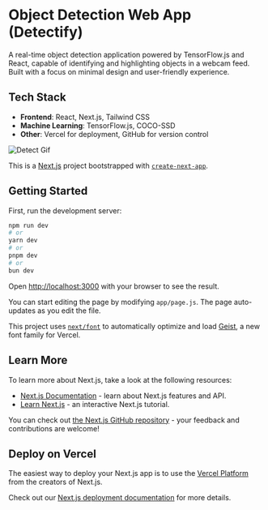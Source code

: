 # **Object Detection Web App (Detectify)**

A real-time object detection application powered by TensorFlow.js and React, capable of identifying and highlighting objects in a webcam feed. Built with a focus on minimal design and user-friendly experience.

## Tech Stack

- **Frontend**: React, Next.js, Tailwind CSS
- **Machine Learning**: TensorFlow.js, COCO-SSD
- **Other**: Vercel for deployment, GitHub for version control



![Detect Gif](https://i.giphy.com/media/v1.Y2lkPTc5MGI3NjExb3ViMWU3dnc5amR5eDdpNmtoYnRoaHZ2Z3g4N2RmYTBrcXVnczRyOSZlcD12MV9pbnRlcm5hbF9naWZfYnlfaWQmY3Q9Zw/KeuFUkFtP05s0f3Egj/giphy.gif)







This is a [Next.js](https://nextjs.org) project bootstrapped with [`create-next-app`](https://github.com/vercel/next.js/tree/canary/packages/create-next-app).

## Getting Started

First, run the development server:

```bash
npm run dev
# or
yarn dev
# or
pnpm dev
# or
bun dev
```

Open [http://localhost:3000](http://localhost:3000) with your browser to see the result.

You can start editing the page by modifying `app/page.js`. The page auto-updates as you edit the file.

This project uses [`next/font`](https://nextjs.org/docs/app/building-your-application/optimizing/fonts) to automatically optimize and load [Geist](https://vercel.com/font), a new font family for Vercel.

## Learn More

To learn more about Next.js, take a look at the following resources:

- [Next.js Documentation](https://nextjs.org/docs) - learn about Next.js features and API.
- [Learn Next.js](https://nextjs.org/learn) - an interactive Next.js tutorial.

You can check out [the Next.js GitHub repository](https://github.com/vercel/next.js) - your feedback and contributions are welcome!

## Deploy on Vercel

The easiest way to deploy your Next.js app is to use the [Vercel Platform](https://vercel.com/new?utm_medium=default-template&filter=next.js&utm_source=create-next-app&utm_campaign=create-next-app-readme) from the creators of Next.js.

Check out our [Next.js deployment documentation](https://nextjs.org/docs/app/building-your-application/deploying) for more details.
